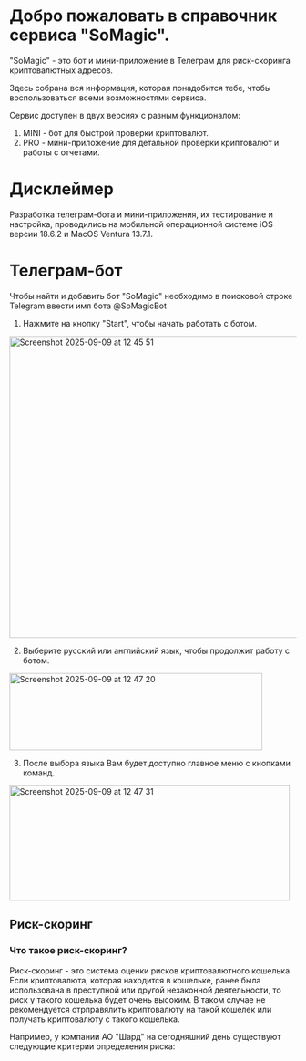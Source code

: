 # Добро пожаловать в справочник сервиса "SoMagic". 

"SoMagic" - это бот и мини-приложение в Телеграм для риск-скоринга криптовалютных адресов.

Здесь собрана вся информация, которая понадобится тебе, чтобы воспользоваться всеми возможностями сервиса. 

Cервис доступен в двух версиях с разным функционалом: 
1. MINI - бот для быстрой проверки криптовалют. 
2. PRO - мини-приложение для детальной проверки криптовалют и работы с отчетами.

# Дисклеймер
Разработка телеграм-бота и мини-приложения, их тестирование и настройка, проводились на мобильной операционной системе iOS версии 18.6.2 и MacOS Ventura 13.7.1.

# Телеграм-бот
Чтобы найти и добавить бот "SoMagic" необходимо в поисковой строке Telegram ввести имя бота @SoMagicBot

1. Нажмите на кнопку "Start", чтобы начать работать с ботом. 
<img width="815" height="529" alt="Screenshot 2025-09-09 at 12 45 51" src="https://github.com/user-attachments/assets/6419eddf-55d9-4931-9481-55398a99c284" />

2. Выберите русский или английский язык, чтобы продолжит работу с ботом.
<img width="444" height="135" alt="Screenshot 2025-09-09 at 12 47 20" src="https://github.com/user-attachments/assets/7b89b8dc-602b-4264-959e-6b284ba7ca1f" />

3. После выбора языка Вам будет доступно главное меню с кнопками команд.
<img width="492" height="202" alt="Screenshot 2025-09-09 at 12 47 31" src="https://github.com/user-attachments/assets/6377fb1f-bb15-4b1e-8ebc-13f1ad7e1437" />

## Риск-скоринг
### Что такое риск-скоринг?
Риск-скоринг - это система оценки рисков криптовалютного кошелька. 
Если криптовалюта, которая находится в кошельке, ранее была использована в преступной или другой незаконной деятельности, то риск у такого кошелька будет очень высоким. В таком случае не рекомендуется отрправялить криптовалюту на такой кошелек или получать криптовалюту с такого кошелька.

Например, у компании АО "Шард" на сегодняшний день существуют следующие критерии определения риска:
